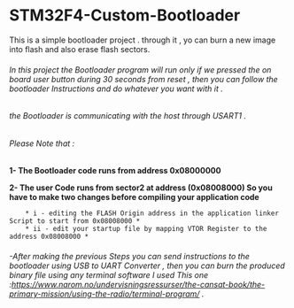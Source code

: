 # STM32F4-Custom-Bootloader
This is a simple bootloader project . through it , yo can burn a new image into flash and also erase flash sectors.


###### In this project the Bootloader program will run only if we pressed the on board user button during 30 seconds from reset , then you can follow the bootloader Instructions and  do whatever you want with it .
###### the Bootloader is communicating with the host through USART1 . 


###### *Please Note that :*


**1- The Bootloader code runs from address 0x08000000**

**2- The user Code runs from sector2 at address (0x08008000) So you have to make two changes before compiling your application code**


        * i - editing the FLASH Origin address in the application linker Script to start from 0x08008000 *
        * ii - edit your startup file by mapping VTOR Register to the address 0x08008000 *
        
        

###### -After making the previous Steps you can send instructions to the bootloader using USB to UART Converter , then you can burn the produced binary file using any terminal software I used This one :https://www.narom.no/undervisningsressurser/the-cansat-book/the-primary-mission/using-the-radio/terminal-program/ .

